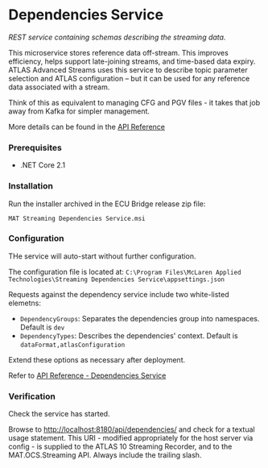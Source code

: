 # Dependencies Service

_REST service containing schemas describing the streaming data._

<!-- This is the service responsible for the storage and retrieval of data formats used in ATLAS Advanced Streams (AAS). It supports the storage of two forms of formats:

- Data Formats for the parsing of AAS messages
- Atlas Configuration to support rendering the content of the AAS messages -->

This microservice stores reference data off-stream. This improves efficiency, helps support late-joining streams, and time-based data expiry. 
ATLAS Advanced Streams uses this service to describe topic parameter selection and ATLAS configuration – but it can be used for any reference data associated with a stream. 

Think of this as equivalent to managing CFG and PGV files - it takes that job away from Kafka for simpler management.

More details can be found in the [API Reference](https://mclarenappliedtechnologies.zendesk.com/knowledge/articles/115003531373/en-us?brand_id=1083465)

### Prerequisites

- .NET Core 2.1

### Installation

Run the installer archived in the ECU Bridge release zip file:

`MAT Streaming Dependencies Service.msi`

### Configuration

THe service will auto-start without further configuration.

The configuration file is located at:
`C:\Program Files\McLaren Applied Technologies\Streaming Dependencies Service\appsettings.json`

Requests against the dependency service include two white-listed elemetns:
- `DependencyGroups`: Separates the dependencies group into namespaces. Default is `dev`
- `DependencyTypes`: Describes the dependencies' context. Default is `dataFormat,atlasConfiguration`

Extend these options as necessary after deployment. 

Refer to [API Reference - Dependencies Service](https://mclarenappliedtechnologies.zendesk.com/knowledge/articles/115003531373/en-us?brand_id=1083465)

### Verification

Check the service has started.

Browse to [http://localhost:8180/api/dependencies/](http://localhost:8180/api/dependencies/) and check for a textual usage statement. This URI - modified appropriately for the host server via config - is supplied to the ATLAS 10 Streaming Recorder, and to the MAT.OCS.Streaming API. Always include the trailing slash.